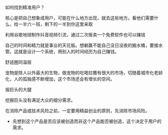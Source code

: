 如何找到精准用户？


核心是把自己想象成用户，可能在什么地方出现，就去这些地方。看他们需要什么，给一半六一班，剩下的一半到你这里来取                      


利用谷歌地球制作抖音视频引流，通过二次贩卖一个免费软件也可以赚钱



自己的时间和精力就是事业的天花板。想躺赢不能自己没日没夜的搬水桶，要接水管。这就是设计一个系统，用别人的时间经历为自己赚钱。





舒适圈同温层

宠物是除人以外最大的生物，做宠物的吃喝拉撒有很大的市场，切随着城市化老龄化，人的孤独感不断增加，这个市场还会有增长的空间。

报巨头的大腿

挖掘巨头没有满足大众的细分需求。



在消除产品或技术风险之前，一定要用精益创业的原则，先消除市场风险。
- 先想到这个产品是否应该被创造而非这个产品能否被创造，这个决定于用户的需求。


